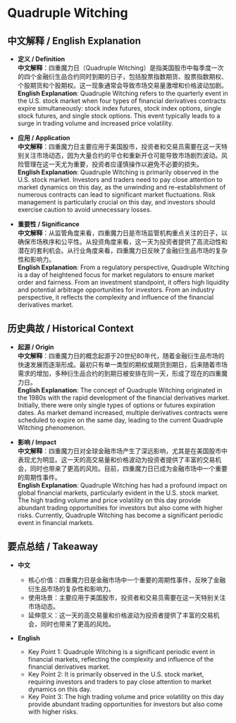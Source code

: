 # Quadruple Witching

## 中文解释 / English Explanation

* **定义 / Definition**  
  **中文解释**：四重魔力日（Quadruple Witching）是指美国股市中每季度一次的四个金融衍生品合约同时到期的日子，包括股票指数期货、股票指数期权、个股期货和个股期权。这一现象通常会导致市场交易量激增和价格波动加剧。  
  **English Explanation**: Quadruple Witching refers to the quarterly event in the U.S. stock market when four types of financial derivatives contracts expire simultaneously: stock index futures, stock index options, single stock futures, and single stock options. This event typically leads to a surge in trading volume and increased price volatility.

* **应用 / Application**  
  **中文解释**：四重魔力日主要应用于美国股市，投资者和交易员需要在这一天特别关注市场动态，因为大量合约的平仓和重新开仓可能导致市场剧烈波动。风险管理在这一天尤为重要，投资者应谨慎操作以避免不必要的损失。  
  **English Explanation**: Quadruple Witching is primarily observed in the U.S. stock market. Investors and traders need to pay close attention to market dynamics on this day, as the unwinding and re-establishment of numerous contracts can lead to significant market fluctuations. Risk management is particularly crucial on this day, and investors should exercise caution to avoid unnecessary losses.

* **重要性 / Significance**  
  **中文解释**：从监管角度来看，四重魔力日是市场监管机构重点关注的日子，以确保市场秩序和公平性。从投资角度来看，这一天为投资者提供了高流动性和潜在的套利机会。从行业角度来看，四重魔力日反映了金融衍生品市场的复杂性和影响力。  
  **English Explanation**: From a regulatory perspective, Quadruple Witching is a day of heightened focus for market regulators to ensure market order and fairness. From an investment standpoint, it offers high liquidity and potential arbitrage opportunities for investors. From an industry perspective, it reflects the complexity and influence of the financial derivatives market.

## 历史典故 / Historical Context

* **起源 / Origin**  
  **中文解释**：四重魔力日的概念起源于20世纪80年代，随着金融衍生品市场的快速发展而逐渐形成。最初只有单一类型的期权或期货到期日，后来随着市场需求的增加，多种衍生品合约的到期日被安排在同一天，形成了现在的四重魔力日。  
  **English Explanation**: The concept of Quadruple Witching originated in the 1980s with the rapid development of the financial derivatives market. Initially, there were only single types of options or futures expiration dates. As market demand increased, multiple derivatives contracts were scheduled to expire on the same day, leading to the current Quadruple Witching phenomenon.

* **影响 / Impact**  
  **中文解释**：四重魔力日对全球金融市场产生了深远影响，尤其是在美国股市中表现尤为明显。这一天的高交易量和价格波动为投资者提供了丰富的交易机会，同时也带来了更高的风险。目前，四重魔力日已成为金融市场中一个重要的周期性事件。  
  **English Explanation**: Quadruple Witching has had a profound impact on global financial markets, particularly evident in the U.S. stock market. The high trading volume and price volatility on this day provide abundant trading opportunities for investors but also come with higher risks. Currently, Quadruple Witching has become a significant periodic event in financial markets.

## 要点总结 / Takeaway

* **中文**  
  - 核心价值：四重魔力日是金融市场中一个重要的周期性事件，反映了金融衍生品市场的复杂性和影响力。
  - 使用场景：主要应用于美国股市，投资者和交易员需要在这一天特别关注市场动态。
  - 延伸意义：这一天的高交易量和价格波动为投资者提供了丰富的交易机会，同时也带来了更高的风险。

* **English**  
  - Key Point 1: Quadruple Witching is a significant periodic event in financial markets, reflecting the complexity and influence of the financial derivatives market.
  - Key Point 2: It is primarily observed in the U.S. stock market, requiring investors and traders to pay close attention to market dynamics on this day.
  - Key Point 3: The high trading volume and price volatility on this day provide abundant trading opportunities for investors but also come with higher risks.